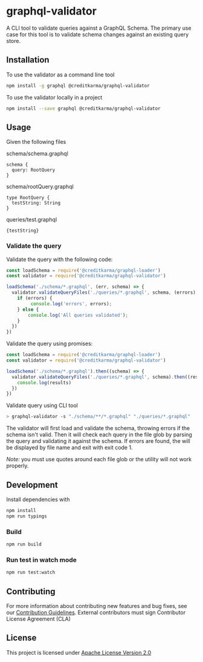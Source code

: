# graphql-validator

A CLI tool to validate queries against a GraphQL Schema.  The primary use case for this tool is to validate schema changes against an existing query store.

## Installation

To use the validator as a command line tool

```sh
npm install -g graphql @creditkarma/graphql-validator
```

To use the validator locally in a project

```sh
npm install --save graphql @creditkarma/graphql-validator
```

## Usage

Given the following files

schema/schema.graphql

```
schema {
  query: RootQuery
}
```

schema/rootQuery.graphql

```
type RootQuery {
  testString: String
}
```

queries/test.graphql

```
{testString}
```

### Validate the query

Validate the query with the following code:

```js
const loadSchema = require('@creditkarma/graphql-loader')
const validator = require('@creditkarma/graphql-validator')

loadSchema('./schema/*.graphql', (err, schema) => {
  validator.validateQueryFiles('./queries/*.graphql', schema, (errors) => {
    if (errors) {
         console.log('errors', errors);
    } else {
        console.log('All queries validated');
    }
  })
})
```

Validate the query using promises:

```js
const loadSchema = require('@creditkarma/graphql-loader')
const validator = require('@creditkarma/graphql-validator')

loadSchema('./schema/*.graphql').then((schema) => {
  validator.validateQueryFiles('./queries/*.graphql', schema).then((results) => {
    console.log(results)
  })
})
```

Validate query using CLI tool

```sh
> graphql-validator -s "./schema/**/*.graphql" "./queries/*.graphql"
```

The validator will first load and validate the schema, throwing errors if the schema isn't valid.  Then it will check each query in the file glob by parsing the query and validating it against the schema.  If errors are found, the will be displayed by file name and exit with exit code 1.

*Note:* you must use quotes around each file glob or the utility will not work properly.

## Development

Install dependencies with

```sh
npm install
npm run typings
```

### Build

```sh
npm run build
```


### Run test in watch mode

```sh
npm run test:watch
```

## Contributing
For more information about contributing new features and bug fixes, see our [Contribution Guidelines](https://github.com/creditkarma/CONTRIBUTING.md).
External contributors must sign Contributor License Agreement (CLA)

## License
This project is licensed under [Apache License Version 2.0](./LICENSE)
